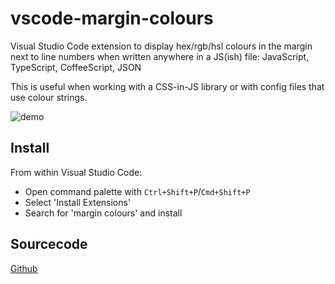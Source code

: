 # vscode-margin-colours
Visual Studio Code extension to display hex/rgb/hsl colours in the margin next to line numbers when written anywhere in a JS(ish) file: JavaScript, TypeScript, CoffeeScript, JSON

This is useful when working with a CSS-in-JS library or with config files that use colour strings.

![demo](https://chinchiheather.github.io/vscode-margin-colours/img/vscode-margin-colours-demo.gif)

## Install

From within Visual Studio Code:
 * Open command palette with `Ctrl+Shift+P`/`Cmd+Shift+P`
 * Select 'Install Extensions'
 * Search for 'margin colours' and install
 
 ## Sourcecode
 
 [Github](https://github.com/chinchiheather/vscode-margin-colours)
